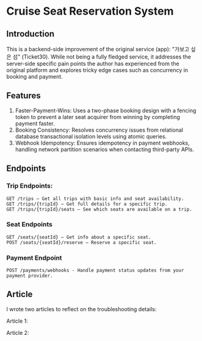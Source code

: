 # Cruise Seat Reservation System 

## Introduction
This is a backend-side improvement of the original service (app): "가보고 싶은 섬" (Ticket30).
While not being a fully fledged service, it addresses the server-side specific pain points the author has experienced from the original platform and explores tricky edge cases such as concurrency in booking and payment.

## Features
1. Faster-Payment-Wins: Uses a two-phase booking design with a fencing token to prevent a later seat acquirer from winning by completing payment faster.
2. Booking Consistency: Resolves concurrency issues from relational database transactional isolation levels using atomic queries.
3. Webhook Idempotency: Ensures idempotency in payment webhooks, handling network partition scenarios when contacting third-party APIs.

## Endpoints

### Trip Endpoints:
```http
GET /trips – Get all trips with basic info and seat availability.
GET /trips/{tripId} – Get full details for a specific trip.
GET /trips/{tripId}/seats – See which seats are available on a trip.
```
### Seat Endpoints
```http
GET /seats/{seatId} – Get info about a specific seat.
POST /seats/{seatId}/reserve – Reserve a specific seat.
```
### Payment Endpoint
```http
POST /payments/webhooks - Handle payment status updates from your payment provider.
```

## Article
I wrote two articles to reflect on the troubleshooting details:

Article 1: 

Article 2:
